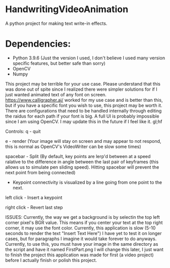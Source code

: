 # HandwritingVideoAnimation
 A python project for making text write-in effects.
 
 # Dependencies:
 * Python 3.9.6 (Just the version I used, I don't believe I used many version specific features, but better safe than sorry)
 * OpenCV
 * Numpy

This project may be terrible for your use case. Please understand that this was done out of spite since I realized there were simpler solutions for if I just wanted animated text of any font on screen. https://www.calligrapher.ai/ worked for my use case and is better than this, but if you have a specific font you wish to use, this project may be worth it. There are configurations that need to be handled internally through editing the raidus for each path if your font is big. A full UI is probably impossible since I am using OpenCV. I may update this in the future if I feel like it. gl;hf

Controls:
q - quit

e - render (Your image will stay on screen and may appear to not respond, this is normal as OpenCV's VideoWriter can be slow some times)

spacebar - Split (By default, key points are lerp'd between at a speed ralative to the difference in angle between the last pair of keyframes (this allows us to simulate pen sliding speed). Hitting spacebar will prevent the next point from being connected)
 - Keypoint connectivity is visualized by a line going from one point to the next.
 
left click - Insert a keypoint

right click - Revert last step

ISSUES:
Currently, the way we get a background is by selectin the top left corner pixel's BGR value. This means if you center your text at the top right corner, it may use the font color.
Currently, this application is slow (5-10 seconds to render the text "Insert Text Here") I have yet to test it on longer cases, but for paragraphs I imagine it would take forever to do anyways.
Currently, to use this, you must have your image in the same directory as the script and have it named FirstPart.png I will change this later, I just want to finish the project this application was made for first (a video project) before I actually finish or polish this project.

